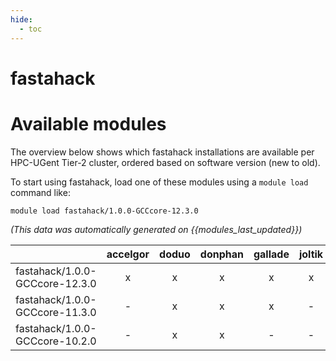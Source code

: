 ```yaml
---
hide:
  - toc
---
```


fastahack
=========

# Available modules


The overview below shows which fastahack installations are available per HPC-UGent Tier-2 cluster, ordered based on software version (new to old).

To start using fastahack, load one of these modules using a `module load` command like:

```shell
module load fastahack/1.0.0-GCCcore-12.3.0
```

*(This data was automatically generated on {{modules_last_updated}})*  

| |accelgor|doduo|donphan|gallade|joltik|shinx|skitty|
| :---: | :---: | :---: | :---: | :---: | :---: | :---: | :---: |
|fastahack/1.0.0-GCCcore-12.3.0|x|x|x|x|x|x|x|
|fastahack/1.0.0-GCCcore-11.3.0|-|x|x|x|-|-|-|
|fastahack/1.0.0-GCCcore-10.2.0|-|x|x|-|-|-|-|

